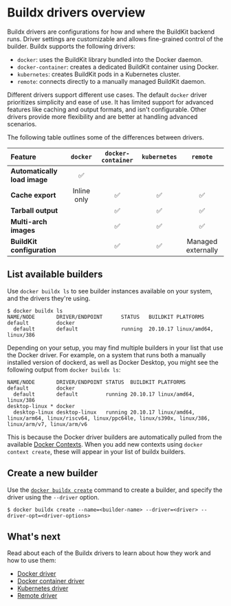 # Buildx drivers overview

Buildx drivers are configurations for how and where the BuildKit backend runs.
Driver settings are customizable and allows fine-grained control of the builder.
Buildx supports the following drivers:

- `docker`: uses the BuildKit library bundled into the Docker daemon.
- `docker-container`: creates a dedicated BuildKit container using Docker.
- `kubernetes`: creates BuildKit pods in a Kubernetes cluster.
- `remote`: connects directly to a manually managed BuildKit daemon.

Different drivers support different use cases. The default `docker` driver
prioritizes simplicity and ease of use. It has limited support for advanced
features like caching and output formats, and isn't configurable. Other drivers
provide more flexibility and are better at handling advanced scenarios.

The following table outlines some of the differences between drivers.

| Feature                      |  `docker`   | `docker-container` | `kubernetes` |      `remote`      |
| :--------------------------- | :---------: | :----------------: | :----------: | :----------------: |
| **Automatically load image** |     ✅      |                    |              |                    |
| **Cache export**             | Inline only |         ✅         |      ✅      |         ✅         |
| **Tarball output**           |             |         ✅         |      ✅      |         ✅         |
| **Multi-arch images**        |             |         ✅         |      ✅      |         ✅         |
| **BuildKit configuration**   |             |         ✅         |      ✅      | Managed externally |

## List available builders

Use `docker buildx ls` to see builder instances available on your system, and
the drivers they're using.

```console
$ docker buildx ls
NAME/NODE       DRIVER/ENDPOINT      STATUS   BUILDKIT PLATFORMS
default         docker
  default       default              running  20.10.17 linux/amd64, linux/386
```

Depending on your setup, you may find multiple builders in your list that use
the Docker driver. For example, on a system that runs both a manually installed
version of dockerd, as well as Docker Desktop, you might see the following
output from `docker buildx ls`:

```console
NAME/NODE       DRIVER/ENDPOINT STATUS  BUILDKIT PLATFORMS
default         docker
  default       default         running 20.10.17 linux/amd64, linux/386
desktop-linux * docker
  desktop-linux desktop-linux   running 20.10.17 linux/amd64, linux/arm64, linux/riscv64, linux/ppc64le, linux/s390x, linux/386, linux/arm/v7, linux/arm/v6
```

This is because the Docker driver builders are automatically pulled from the
available
[Docker Contexts](https://docs.docker.com/engine/context/working-with-contexts/).
When you add new contexts using `docker context create`, these will appear in
your list of buildx builders.

## Create a new builder

Use the
[`docker buildx create`](https://docs.docker.com/engine/reference/commandline/buildx_create/)
command to create a builder, and specify the driver using the `--driver` option.

```console
$ docker buildx create --name=<builder-name> --driver=<driver> --driver-opt=<driver-options>
```

## What's next

Read about each of the Buildx drivers to learn about how they work and how to
use them:

- [Docker driver](./docker.md)
- [Docker container driver](./docker-container.md)
- [Kubernetes driver](./kubernetes.md)
- [Remote driver](./remote.md)
